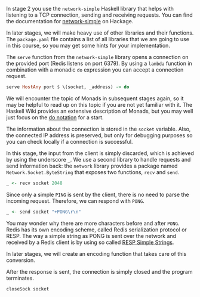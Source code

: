 In stage 2 you use the `network-simple` Haskell library that helps with listening to a TCP connection, sending and receiving requests.
You can find the documentation for [network-simple](https://hackage.haskell.org/package/network-simple) on Hackage.

In later stages, we will make heavy use of other libraries and their functions.
The `package.yaml` file contains a list of all libraries that we are going to use in this course, so you may get some hints for your implementation.

The `serve` function from the `network-simple` library opens a connection on the provided port (Redis listens on port 6379).
By using a `lambda` function in combination with a monadic `do` expression you can accept a connection request.

```haskell
serve HostAny port $ \(socket, _address) -> do
```

We will encounter the topic of Monads in subsequent stages again, so it may be helpful to read up on this topic if you are not yet familiar with it.
The Haskell Wiki provides an extensive description of Monads, but you may well just focus on the [do notation](https://wiki.haskell.org/All_About_Monads#Do_notation) for a start.

The information about the connection is stored in the `socket` variable.
Also, the connected IP address is preserved, but only for debugging purposes so you can check locally if a connection is successful.

In this stage, the input from the client is simply discarded, which is achieved by using the underscore `_`.
We use a second library to handle requests and send information back: the `network` library provides a package named `Network.Socket.ByteString` that exposes two functions, `recv` and `send`.

```haskell
_ <- recv socket 2048
```

Since only a simple `PING` is sent by the client, there is no need to parse the incoming request.
Therefore, we can respond with `PONG`.

```haskell
_ <- send socket "+PONG\r\n"
```

You may wonder why there are more characters before and after `PONG`.
Redis has its own encoding scheme, called Redis serialization protocol or RESP.
The way a simple string as PONG is sent over the network and received by a Redis client is by using so called [RESP Simple Strings](https://redis.io/docs/reference/protocol-spec/#resp-simple-strings).

In later stages, we will create an encoding function that takes care of this conversion.

After the response is sent, the connection is simply closed and the program terminates.

```haskell
closeSock socket
```